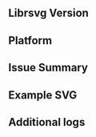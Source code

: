 <!--
  Have you checked if your issue has come up before?
  Search https://gitlab.gnome.org/GNOME/librsvg/-/issues
  You may also check https://gnome.pages.gitlab.gnome.org/librsvg/devel-docs/roadmap.html to see if your issue is on our roadmap.

  Thank you!
-->
## Librsvg Version
<!--
  run `rsvg-convert -v` in your terminal to see the current version.
  
  Note that only 2.59.x and 2.60.x versions are supported.
-->
## Platform
<!--
  For example: OpenSUSE Tumbleweed, NixOS 22.11, MacOS 13 
-->
## Issue Summary
<!--
  Please provide a summary of the issue found along with expected behavior.
-->
## Example SVG
<!--
  Please post a minimal (if possible) example SVG that shows the issue clearly.
  
  Please be careful of publishing SVG images that you don't want other people to see, 
  or images whose copyright does not allow redistribution; the bug tracker is a public 
  resource and attachments are visible to everyone.
-->
## Additional logs
<!--
  Debug logs are quite helpful, use `RSVG_LOG=1 <some program or rsvg-convert>` to get them. 
  Then surround it with ``` at the top and bottom for formatting.
-->
